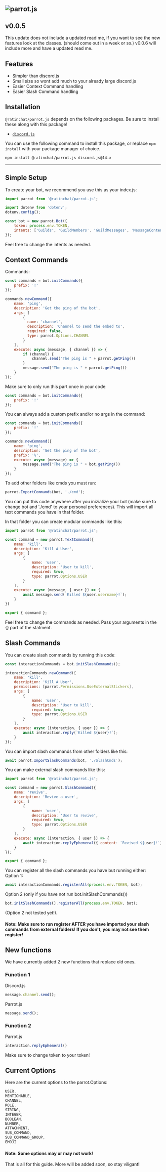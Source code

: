 
![parrot.js](https://socialify.git.ci/PenguDevelopment/parrot.js/image?description=1&font=Source%20Code%20Pro&language=1&logo=https%3A%2F%2Fi.ibb.co%2FhcwKcYD%2Fparrot.png&name=1&owner=1&pattern=Solid&theme=Dark)
---
## v0.0.5
This update does not include a updated read me, if you want to see the new features look at the classes. (should come out in a week or so.)
v0.0.6 will include more and have a updated read me.
## Features

- Simpler than discord.js
- Small size so wont add much to your already large discord.js
- Easier Context Command handling
- Easier Slash Command handling

## Installation

`@ratinchat/parrot.js` depends on the following packages. Be sure to install these along with this package!

-   [`discord.js`](https://www.npmjs.com/package/discord.js)

You can use the following command to install this package, or replace `npm install` with your package manager of choice.

```sh
npm install @ratinchat/parrot.js discord.js@14.x
```

---
## Simple Setup
To create your bot, we recommend you use this as your index.js:
```js
import parrot from '@ratinchat/parrot.js';

import dotenv from 'dotenv';
dotenv.config();

const bot = new parrot.Bot({
    token: process.env.TOKEN,
    intents: ['Guilds', 'GuildMembers', 'GuildMessages', 'MessageContent']
});
```
Feel free to change the intents as needed.  
## Context Commands
Commands:
```js
const commands = bot.initCommands({
    prefix: '!'
});

commands.newCommand({
    name: 'ping',
    description: 'Get the ping of the bot',
    args: [
        {
          name: 'channel',
          description: 'Channel to send the embed to',
          required: false,
          type: parrot.Options.CHANNEL
        }
    ],
    execute: async (message, { channel }) => {
        if (channel) {
            channel.send("The ping is " + parrot.getPing())
        }
        message.send("The ping is " + parrot.getPing())
    }
});
```
Make sure to only run this part once in your code:
```js
const commands = bot.initCommands({
    prefix: '!'
});
```
You can always add a custom prefix and/or no args in the command:
```js
const commands = bot.initCommands({
    prefix: '!'
});

commands.newCommand({
    name: 'ping',
    description: 'Get the ping of the bot',
    prefix: '%',
    execute: async (message) => {
        message.send("The ping is " + bot.getPing())
    }
});
```
To add other folders like cmds you must run:
```js
parrot.ImportCommands(bot, './cmd'); 
```
You can put this code anywhere after you inizialize your bot (make sure to change bot and './cmd' to your personal preferences). This will import all text commands you have in that folder.
  
In that folder you can create modular commands like this:
```js
import parrot from '@ratinchat/parrot.js';

const command = new parrot.TextCommand({
    name: 'kill',
    description: 'Kill A User',
    args: [
        {
            name: 'user',
            description: 'User to kill',
            required: true,
            type: parrot.Options.USER
        }
    ],
    execute: async (message, { user }) => {
        await message.send(`Killed ${user.username}!`);
    }
})

export { command };
```
Feel free to change the commands as needed. Pass your arguments in the {} part of the statment.
## Slash Commands
You can create slash commands by running this code:
```js
const interactionCommands = bot.initSlashCommands();

interactionCommands.newCommand({
    name: 'kill',
    description: 'Kill A User',
    permissions: [parrot.Permissions.UseExternalStickers],
    args: [
        {
            name: 'user',
            description: 'User to kill',
            required: true,
            type: parrot.Options.USER
        }
    ],
    execute: async (interaction, { user }) => {
        await interaction.reply(`Killed ${user}!`);
    }
});
```
You can import slash commands from other folders like this:
```js
await parrot.ImportSlashCommands(bot, './SlashCmds');
```
You can make external slash commands like this:
```js
import parrot from '@ratinchat/parrot.js';

const command = new parrot.SlashCommand({
    name: 'revive',
    description: 'Revive a user',
    args: [
        {
            name: 'user',
            description: 'User to revive',
            required: true,
            type: parrot.Options.USER
        }
    ],
    execute: async (interaction, { user }) => { 
        await interaction.replyEphemeral({ content: `Revived ${user}!`});
    }
});

export { command };
```
You can register all the slash commands you have but running either:  
Option 1:
```js
await interactionCommands.registerAll(process.env.TOKEN, bot);
```
Option 2 (only if you have not run bot.initSlashCommands())
```js
bot.initSlashCommands().registerAll(process.env.TOKEN, bot);
```
(Option 2 not tested yet!). 
#### Note: Make sure to run register AFTER you have imported your slash commands from external folders! If you don't, you may not see them register!
## New functions
We have currently added 2 new functions that replace old ones.  
### Function 1
Discord.js
```js
message.channel.send();
```
Parrot.js
```js
message.send();
```
### Function 2
Parrot.js
```js
interaction.replyEphemeral()
```
Make sure to change token to your token!
## Current Options
Here are the current options to the parrot.Options:
```js
USER,
MENTIONABLE,
CHANNEL,
ROLE,
STRING,
INTEGER,
BOOLEAN,
NUMBER,
ATTACHMENT,
SUB_COMMAND,
SUB_COMMAND_GROUP,
EMOJI
```
#### Note: Some options may or may not work!
That is all for this guide. More will be added soon, so stay viligant!
